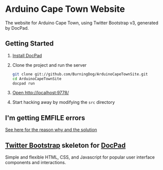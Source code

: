 # Arduino Cape Town Website

The website for Arduino Cape Town, using Twitter Bootstrap v3, generated by DocPad.


## Getting Started

1. [Install DocPad](https://github.com/bevry/docpad)

1. Clone the project and run the server

	``` bash
	git clone git://github.com/BurningDog/ArduinoCapeTownSite.git
	cd ArduinoCapeTownSite
	docpad run
	```

1. [Open http://localhost:9778/](http://localhost:9778/)

1. Start hacking away by modifying the `src` directory


## I'm getting EMFILE errors

[See here for the reason why and the solution](http://docpad.org/docs/troubleshoot#i-m-getting-emfile-too-many-open-files)

## [Twitter Bootstrap](http://twitter.github.com/bootstrap/) skeleton for [DocPad](https://github.com/bevry/docpad)
Simple and flexible HTML, CSS, and Javascript for popular user interface components and interactions.

